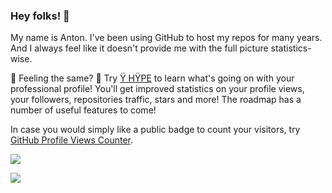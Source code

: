 ### Hey folks! 👋

<!--
**antonkomarev/antonkomarev** is a ✨ _special_ ✨ repository because its `README.md` (this file) appears on your GitHub profile.

Here are some ideas to get you started:

- 🔭 I’m currently working on ...
- 🌱 I’m currently learning ...
- 👯 I’m looking to collaborate on ...
- 🤔 I’m looking for help with ...
- 💬 Ask me about ...
- 📫 How to reach me: ...
- 😄 Pronouns: ...
- ⚡ Fun fact: ...
-->

My name is Anton. I've been using GitHub to host my repos for many years. And I always feel like it doesn't provide me with the full picture statistics-wise.

🤔 Feeling the same? 🚀 Try [Ÿ HŸPE] to learn what's going on with your professional profile!
You'll get improved statistics on your profile views, your followers, repositories traffic, stars and more!
The roadmap has a number of useful features to come!

In case you would simply like a public badge to count your visitors, try [GitHub Profile Views Counter].

<a href="https://github.com/antonkomarev/github-profile-views-counter">
    <img src="https://komarev.com/ghpvc/?username=antonkomarev&style=for-the-badge">
</a>

[Ÿ HŸPE]: https://yhype.me
[GitHub Profile Views Counter]: https://github.com/antonkomarev/github-profile-views-counter

![](https://hit.yhype.me/github/profile?user_id=1849174)
